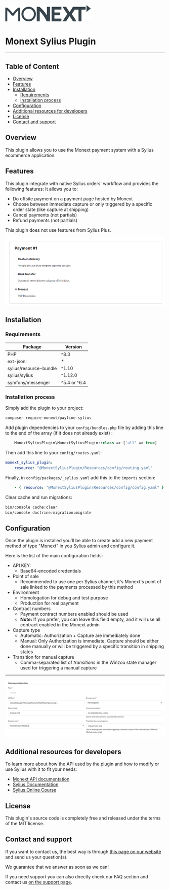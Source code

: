 # [![Monext Logo](doc/logo-monext.svg)](https://www.monext.fr/)

# Monext Sylius Plugin

----

## Table of Content

* [Overview](#overview)
* [Features](#features)
* [Installation](#installation)
  * [Requirements](#requirements)
  * [Installation process](#installation-process)
* [Configuration](#configuration)
* [Additional resources for developers](#additional-resources-for-developers)
* [License](#license)
* [Contact and support](#contact-and-support)

## Overview

This plugin allows you to use the Monext payment system with a Sylius ecommerce application.


## Features

This plugin integrate with native Sylius orders' workflow and provides the following features:
It allows you to:
* Do offsite payment on a payment page hosted by Monext
* Choose between immediate capture or only triggered by a specific order state (like capture at shipping)
* Cancel payments (not partials)
* Refund payments (not partials)

This plugin does not use features from Sylius Plus.

![Screenshot showing payment methods in shop](doc/monext_checkout.png)

## Installation

### Requirements

| Package                | Version      |
|------------------------|--------------|
| PHP                    | ^8.3         |
| ext-json:              | *            |
| sylius/resource-bundle | ^1.10        |
| sylius/sylius          | ^1.12.0      |
| symfony/messenger      | ^5.4 or ^6.4 |

### Installation process

Simply add the plugin to your project:

```bash
composer require monext/payline-sylius
```

Add plugin dependencies to your `config/bundles.php` file by adding this line to the end of the array (if it does not already exist) :

```php
    MonextSyliusPlugin\MonextSyliusPlugin::class => ['all' => true]
```

Then add this line to your `config/routes.yaml`:
```yaml
monext_sylius_plugin:
    resource: "@MonextSyliusPlugin/Resources/config/routing.yaml"
```

Finally, in `config/packages/_sylius.yaml` add this to the `imports` section:
```yaml
    - { resource: "@MonextSyliusPlugin/Resources/config/config.yaml" }
```

Clear cache and run migrations:
```bash
bin/console cache:clear
bin/console doctrine:migration:migrate
```

## Configuration

Once the plugin is installed you'll be able to create add a new payment method of type "Monext" in you Sylius admin and configure it.

Here is the list of the main configuration fields:
* API KEY:
  * Base64-encoded credentials
* Point of sale
  * Recommended to use one per Sylius channel, it's Monext's point of sale linked to the payments processed by this method
* Environment
  * Homologation for debug and test purpose
  * Production for real payment
* Contract numbers
  * Payment contract numbers enabled should be used
  * **Note:** If you prefer, you can leave this field empty, and it will use all contract enabled in the Monext admin
* Capture type
  * Automatic: Authorization + Capture are immediately done
  * Manual: Only Authorization is immediate, Capture should be either done manually or will be triggered by a specific transition in shipping states
* Transition for manual capture
  * Comma-separated list of *transitions* in the Winzou state manager used for triggering a manual capture

---

![Screenshot showing payment method configuration in backoffice](doc/monext_configuration.png)

## Additional resources for developers

To learn more about how the API used by the plugin and how to modify or use Sylius with it to fit your needs:
* [Monext API documentation](https://api-docs.retail.monext.com/reference/getting-started-with-your-api)
* [Sylius Documentation](https://docs.sylius.com/en/latest/)
* [Sylius Online Course](https://sylius.com/online-course/)

## License

This plugin's source code is completely free and released under the terms of the MIT license.

## Contact and support

If you want to contact us, the best way is through [this page on our website](https://www.monext.fr/gardons-le-contact) and send us your question(s).

We guarantee that we answer as soon as we can!

If you need support you can also directly check our FAQ section and contact us [on the support page](https://support.payline.com/hc/fr).
